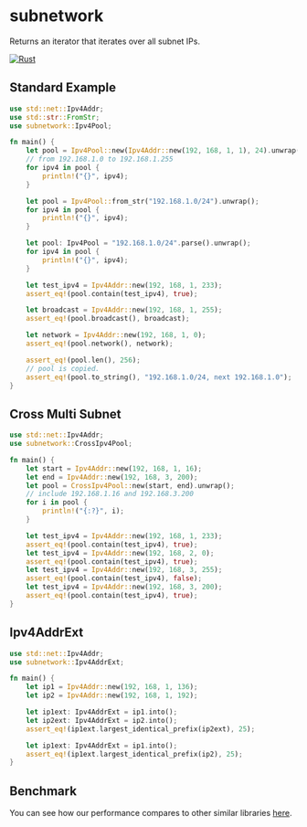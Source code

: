 # subnetwork

Returns an iterator that iterates over all subnet IPs.

[![Rust](https://github.com/rikonaka/subnetwork-rs/actions/workflows/rust.yml/badge.svg?branch=main)](https://github.com/rikonaka/subnetwork-rs/actions/workflows/rust.yml)

## Standard Example

```rust
use std::net::Ipv4Addr;
use std::str::FromStr;
use subnetwork::Ipv4Pool;

fn main() {
    let pool = Ipv4Pool::new(Ipv4Addr::new(192, 168, 1, 1), 24).unwrap();
    // from 192.168.1.0 to 192.168.1.255
    for ipv4 in pool {
        println!("{}", ipv4);
    }

    let pool = Ipv4Pool::from_str("192.168.1.0/24").unwrap();
    for ipv4 in pool {
        println!("{}", ipv4);
    }

    let pool: Ipv4Pool = "192.168.1.0/24".parse().unwrap();
    for ipv4 in pool {
        println!("{}", ipv4);
    }

    let test_ipv4 = Ipv4Addr::new(192, 168, 1, 233);
    assert_eq!(pool.contain(test_ipv4), true);

    let broadcast = Ipv4Addr::new(192, 168, 1, 255);
    assert_eq!(pool.broadcast(), broadcast);

    let network = Ipv4Addr::new(192, 168, 1, 0);
    assert_eq!(pool.network(), network);

    assert_eq!(pool.len(), 256);
    // pool is copied.
    assert_eq!(pool.to_string(), "192.168.1.0/24, next 192.168.1.0");
}
```

## Cross Multi Subnet

```rust
use std::net::Ipv4Addr;
use subnetwork::CrossIpv4Pool;

fn main() {
    let start = Ipv4Addr::new(192, 168, 1, 16);
    let end = Ipv4Addr::new(192, 168, 3, 200);
    let pool = CrossIpv4Pool::new(start, end).unwrap();
    // include 192.168.1.16 and 192.168.3.200
    for i in pool {
        println!("{:?}", i);
    }

    let test_ipv4 = Ipv4Addr::new(192, 168, 1, 233);
    assert_eq!(pool.contain(test_ipv4), true);
    let test_ipv4 = Ipv4Addr::new(192, 168, 2, 0);
    assert_eq!(pool.contain(test_ipv4), true);
    let test_ipv4 = Ipv4Addr::new(192, 168, 3, 255);
    assert_eq!(pool.contain(test_ipv4), false);
    let test_ipv4 = Ipv4Addr::new(192, 168, 3, 200);
    assert_eq!(pool.contain(test_ipv4), true);
}
```

## Ipv4AddrExt

```rust
use std::net::Ipv4Addr;
use subnetwork::Ipv4AddrExt;

fn main() {
    let ip1 = Ipv4Addr::new(192, 168, 1, 136);
    let ip2 = Ipv4Addr::new(192, 168, 1, 192);

    let ip1ext: Ipv4AddrExt = ip1.into();
    let ip2ext: Ipv4AddrExt = ip2.into();
    assert_eq!(ip1ext.largest_identical_prefix(ip2ext), 25);

    let ip1ext: Ipv4AddrExt = ip1.into();
    assert_eq!(ip1ext.largest_identical_prefix(ip2), 25);
}
```

## Benchmark

You can see how our performance compares to other similar libraries [here](./benches/README.md).
